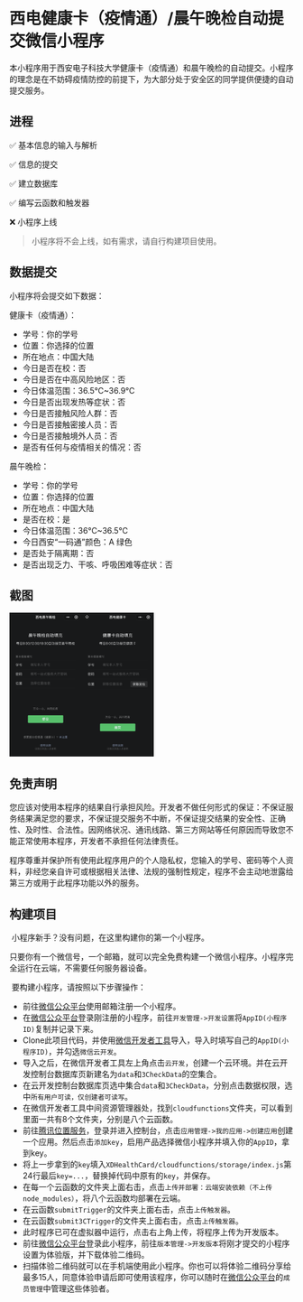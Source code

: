 # 西电健康卡（疫情通）/晨午晚检自动提交微信小程序

​	本小程序用于西安电子科技大学健康卡（疫情通）和晨午晚检的自动提交。小程序的理念是在不妨碍疫情防控的前提下，为大部分处于安全区的同学提供便捷的自动提交服务。

## 进程

✅ 基本信息的输入与解析

✅ 信息的提交

✅ 建立数据库

✅ 编写云函数和触发器

❌ 小程序上线

> 小程序将不会上线，如有需求，请自行构建项目使用。

## 数据提交

小程序将会提交如下数据：

健康卡（疫情通）：

+ 学号：你的学号
+ 位置：你选择的位置
+ 所在地点：中国大陆
+ 今日是否在校：否
+ 今日是否在中高风险地区：否
+ 今日体温范围：36.5℃~36.9℃
+ 今日是否出现发热等症状：否
+ 今日是否接触风险人群：否
+ 今日是否接触密接人员：否
+ 今日是否接触境外人员：否
+ 是否有任何与疫情相关的情况：否

晨午晚检：

+ 学号：你的学号
+ 位置：你选择的位置
+ 所在地点：中国大陆
+ 是否在校：是
+ 今日体温范围：36℃~36.5℃
+ 今日西安“一码通”颜色：A 绿色
+ 是否处于隔离期：否
+ 是否出现乏力、干咳、呼吸困难等症状：否

## 截图

<img src="./READMEImgs/screenshot.png" alt="screenshot" style="zoom:25%;" />


## 免责声明

​	您应该对使用本程序的结果自行承担风险。开发者不做任何形式的保证：不保证服务结果满足您的要求，不保证提交服务不中断，不保证提交结果的安全性、正确性、及时性、合法性。因网络状况、通讯线路、第三方网站等任何原因而导致您不能正常使用本程序，开发者不承担任何法律责任。

​	程序尊重并保护所有使用此程序用户的个人隐私权，您输入的学号、密码等个人资料，非经您亲自许可或根据相关法律、法规的强制性规定，程序不会主动地泄露给第三方或用于此程序功能以外的服务。

## 构建项目

​	小程序新手？没有问题，在这里构建你的第一个小程序。

​	只要你有一个微信号，一个邮箱，就可以完全免费构建一个微信小程序。小程序完全运行在云端，不需要任何服务器设备。

​	要构建小程序，请按照以下步骤操作：

+ 前往[微信公众平台](https://mp.weixin.qq.com)使用邮箱注册一个小程序。
+ 在[微信公众平台](https://mp.weixin.qq.com)登录刚注册的小程序，前往`开发管理->开发设置`将`AppID(小程序ID)`复制并记录下来。
+ Clone此项目代码，并使用[微信开发者工具](https://developers.weixin.qq.com/miniprogram/dev/devtools/download.html)导入，导入时填写自己的`AppID(小程序ID)`，并勾选`微信云开发`。
+ 导入之后，在微信开发者工具左上角点击`云开发`，创建一个云环境。并在云开发控制台数据库页新建名为`data`和`3CheckData`的空集合。
+ 在云开发控制台数据库页选中集合`data`和`3CheckData`，分别点击数据权限，选中`所有用户可读，仅创建者可读写`。
+ 在微信开发者工具中间资源管理器处，找到`cloudfunctions`文件夹，可以看到里面一共有8个文件夹，分别是八个云函数。
+ 前往[腾讯位置服务](https://lbs.qq.com)，登录并进入控制台，点击`应用管理->我的应用->创建应用`创建一个应用。然后点击`添加key`，启用产品选择微信小程序并填入你的`AppID`，拿到key。
+ 将上一步拿到的`key`填入`XDHealthCard/cloudfunctions/storage/index.js`第24行最后`key=...`，替换掉代码中原有的`key`，并保存。
+ 在每一个云函数的文件夹上面右击，点击`上传并部署：云端安装依赖（不上传node_modules）`，将八个云函数均部署在云端。
+ 在云函数`submitTrigger`的文件夹上面右击，点击`上传触发器`。
+ 在云函数`submit3CTrigger`的文件夹上面右击，点击`上传触发器`。
+ 此时程序已可在虚拟器中运行，点击右上角上传，将程序上传为开发版本。
+ 前往[微信公众平台](https://mp.weixin.qq.com)登录此小程序，前往`版本管理->开发版本`将刚才提交的小程序设置为体验版，并下载体验二维码。
+ 扫描体验二维码就可以在手机端使用此小程序。你也可以将体验二维码分享给最多15人，同意体验申请后即可使用该程序，你可以随时在[微信公众平台](https://mp.weixin.qq.com)的`成员管理`中管理这些体验者。

